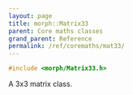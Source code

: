 ```yaml
---
layout: page
title: morph::Matrix33
parent: Core maths classes
grand_parent: Reference
permalink: /ref/coremaths/mat33/
---
```

```c++
#include <morph/Matrix33.h>
```

A 3x3 matrix class.
